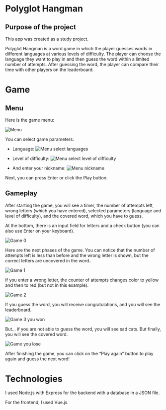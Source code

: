# Polyglot Hangman

## Purpose of the project

This app was created as a study project.

Polyglot Hangman is a word game in which the player guesses words in different languages at various levels of difficulty. The player can choose the language they want to play in and then guess the word within a limited number of attempts. After guessing the word, the player can compare their time with other players on the leaderboard.

# Game

## Menu

Here is the game menu:

![Menu](screenshots/menu.png)

You can select game parameters:

- Language:
  ![Menu select languages](screenshots/menu-select-lang.png)

- Level of difficulty:
  ![Menu select level of difficulty](screenshots/menu-select-level.png)

- And enter your nickname:
  ![Menu nickname](screenshots/menu-nickname.png)

Next, you can press Enter or click the Play button.

## Gameplay

After starting the game, you will see a timer, the number of attempts left, wrong letters (which you have entered), selected parameters (language and level of difficulty), and the covered word, which you have to guess.

At the bottom, there is an input field for letters and a check button (you can also use Enter on your keyboard).

![Game 0](screenshots/game-0.png)

Here are the next phases of the game. You can notice that the number of attempts left is less than before and the wrong letter is shown, but the correct letters are uncovered in the word..

![Game 1](screenshots/game-1.png)

If you enter a wrong letter, the counter of attempts changes color to yellow and then to red (but not in this example).

![Game 2](screenshots/game-2.png)

If you guess the word, you will receive congratulations, and you will see the leaderboard.

![Game 3 you won](screenshots/game-3-you-won.png)

But… if you are not able to guess the word, you will see sad cats. But finally, you will see the covered word.

![Game you lose](screenshots/game-you-lose.png)

After finishing the game, you can click on the “Play again” button to play again and guess the next word!

# Technologies

I used Node.js with Express for the backend with a database in a JSON file.

For the frontend, I used Vue.js.
